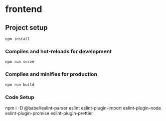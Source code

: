 # frontend

## Project setup

```
npm install
```

### Compiles and hot-reloads for development

```
npm run serve
```

### Compiles and minifies for production

```
npm run build
```

### Code Setup

npm i -D @babel/eslint-parser eslint eslint-plugin-import eslint-plugin-node eslint-plugin-promise eslint-plugin-prettier
